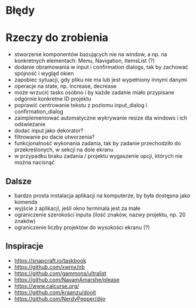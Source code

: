 # Błędy

# Rzeczy do zrobienia

- stworzenie komponentów bazujących nie na window, a np. na konkretnych elementach: Menu, Navigation, ItemsList (?)
- dodanie obramowania w input i confirmation dialogs, tak by zachować spójność i wygląd okien
- zapobiec sytuacji, gdy pliku nie ma lub jest wypełniony innymi danymi
- operacje na state, np. increase, decrease
- może wrzucić tasks osobno i by każde zadanie miało przypisane odgórnie konkretne ID projektu 
- poprawić centrowanie tekstu z poziomu input_dialog i confirmation_dialog
- zaimplementować automatyczne wykrywanie resize dla windows i ich odświeżanie
- dodać input jako dekorator?
- filtrowanie po dacie utworzenia?
- funkcjonalność wykonania zadania, tak by zadanie przechodziło do przekreślonych, w sekcji na dole ekranu
- w przypadku braku zadania / projektu wygaszenie opcji, których nie można nacisnąć

## Dalsze

- bardzo prosta instalacja aplikacji na komputerze, by była dostępna jako komenda
- wyjście z aplikacji, jeśli okno terminala jest za małe
- ograniczenie szerokości inputa (ilość znaków, nazwy projektu, np. 20 znaków)
- ograniczenie liczby projektów do wysokości ekranu (?)

## Inspiracje
- https://snapcraft.io/taskbook
- https://github.com/xwmx/nb
- https://github.com/gammons/ultralist
- https://github.com/NayamAmarshe/please
- https://www.calcurse.org/
- https://github.com/kraanzu/dooit
- https://github.com/NerdyPepper/dijo